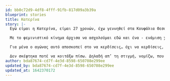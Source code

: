 ```yaml
---
id: bb0c72d9-4df8-4fff-91fb-817d09a3b39a
blueprint: stories
title: Κατερίνα
story: |-
  Εγώ είμαι η Κατερίνα, είμαι 27 χρονών, έχω γεννηθεί στα Κουφάλια Θεσσαλονίκης, είναι ένα χωριό έξω από την Θεσσαλονίκη - όχι ότι έχει μεγάλη σημασία. Έπειτα έχω σπουδάσει στην Πάτρα για κάποια χρόνια, και τώρα τον τελευταίο ένα χρόνο ζω στην Αθήνα κάνοντας μεταπτυχιακό. 

  Με το φεμινιστικό κίνημα άρχισα να ασχολούμαι εδώ και ένα - ενάμιση χρόνο τυχαία. Και αναγνώριζα πράγματα στην ζωή μου που θα έπρεπε κανονικά να ασχολούμαι πιο πριν που τα συνειδητοποίησα μετά. Αυτό έγινε με αφορμή και κόσμο που γνώρισα - πολύ σημαντικό - και είδα το τι συμβαίνει, είδα δηλαδή κύκλους κυρίως, γιατί πάντα ασχολιόμουν και σαν φοιτήτρια με τα πολιτικά και πάει λέγοντας, αλλά δεν είχαμε δει τόσο αυτή την σκοπιά, ήταν κάπου κρυμμένη. Και ακολουθούσαμε και είχαμε πάνω μας στερεότυπα και πάει λέγοντας. Δεν μπορώ να πω ότι η αφορμή ήταν κάποιο σοβαρό γεγονός. Ας πούμε οι γυναικοκτονίες προφανώς και είναι κάτι που κάνει μπαμ, το me too και πάει λέγοντας, αλλά ήταν κυρίως ότι είναι ανάγκη να το κάνουμε. Δηλαδή είναι πιο αναγκαίο από ποτέ, ότι είναι το κανονικό, ότι τώρα πρέπει να κατέβεις στον δρόμο, πρέπει να γράψεις κάποια κείμενα, πρέπει να είσαι σε μια συλλογικότητα. Είμαι σε μια συλλογικότητα γειτονιάς, τις “Witches of the South” από τότε που… όταν πρωτο-έγιναν, στην πρώτη συνέλευση, δηλαδή από τον Μάιο. Δεν είμαι σε κάποια άλλη. Διαβάζω κάποια πράγματα, με βοήθησε και το μεταπτυχιακό μου παράλληλα γιατί εκεί πέρα γνώρισα γυναίκες μύθους για τον φεμινισμό, την Βαΐου και πάει λέγοντας, και διάβασα κείμενά τους, τη Λυκογιάννη, και είπα, τι γίνεται. Οπότε σαν αρχιτέκτονας από τη μία, έκανα μια διαφορετική ανάγνωση της πόλης, σοκαριστική όταν συμβαίνει. Δηλαδή, όντως σχεδιάζουμε για άντρες, όντως σχεδιάζουν οι άντρες, δηλαδή υπάρχει αυτό. Όντως κι εγώ είχα το στερεότυπο για τις φεμινίστριες, ότι υπάρχουν ακραία και πάει λέγοντας, και τελικά όχι. Κάθε γυναίκα έχει έναν φεμινισμό μέσα της, απλά δεν έχει την δύναμη να τον βγάλει προς τα έξω γιατί είναι η πατριαρχία και πάει λέγοντας. Πέρασα πολλά τραυματικά γεγονότα γιατί όταν μεγαλώνεις σε ένα χωριό της επαρχίας της Ελλάδας, με τις αντιλήψεις του χωριού, έχεις όλα τα στερεότυπα πάνω σου, με ό,τι έχει να κάνει με το γυναικείο σώμα και γενικά με την γυναικεία υπόσταση στην κοινωνία, οπότε πλέον τα αναγνωρίζω διαφορετικά. Παρόλ’ αυτά που δεν είχα καταπιεστικό οικογενειακό περιβάλλον, ας πούμε πατέρα και πάει λέγοντας. Έχω βρεθεί σε κακοποιητικές σχέσεις είτε προσωπικές είτε γενικά στον ευρύτερο κύκλο από άντρες. Δεν θα μιλήσω γι’ αυτές, δηλαδή δεν ήταν αυτές που με ώθησαν στον φεμινισμό. Ήταν η ανάγκη να βάλω κι εγώ ένα πολύ μικρό λιθαράκι στο κοινωνικό… σε αυτό όλο που συμβαίνει έξω. Δηλαδή, πώς η μία να βοηθήσουμε την άλλη. Ότι ας πούμε, μέσα από μία συλλογικότητα γειτονιάς έγινε όλο αυτό με το κύκλωμα στην Ηλιούπολη. Απλά επειδή μια κοπέλα είχε τη δύναμη να το πει στην άλλη και πολλές βγήκανε, έγιναν πορείες στις γειτονιές που, δεν θα γινόντουσαν ποτέ, που φαίνονταν ασφαλείς, όπως η Αργυρούπολη κλπ. Γειτονιές που λες “μα γιατί; δεν έχουν κάτι, αφού είναι πλούσιες”. Οπότε δεν έχω κάνει τρομερά πράγματα σ’ αυτό. Προσπαθώ να γράφω πράγματα όσον αφορά την αρχιτεκτονική, την πολεοδομία, την πόλη και τις γυναίκες. Προσπαθώ να είμαι σε συλλογικότητες γειτονιάς, να είμαι στο δρόμο όταν μπορώ και όταν το κρίνω σκόπιμο να είμαι για να υποστηρίξω άλλες γυναίκες που το έχουν ανάγκη. Ακόμα και με το ραδιόφωνο, δηλαδή, προσπαθώ να βάλω το φεμινισμό, που είναι μες στην ζωή μας, σε όλους τους κλάδους της ζωής μας, γιατί διαφορετικά δεν γίνεται να υπάρχει. Δε γίνεται να λέμε ότι είμαστε φεμινίστριες και φεμινιστές απλά επειδή εγώ θα καθόμουν απλά και θα έγραφα π.χ. ένα κείμενο στο μεταπτυχιακό μου. Είναι πολύ περιοριστικό. Πρέπει να υπάρχει παντού. Ούτε αντίστοιχα επειδή είμαστε απλά σε μία συλλογικότητα τα λέμε στη συνέλευσή μας αλλά δεν τα βγάζουμε σε κανένα άλλο κλάδο της ζωής μας. Είτε στην εργασία, είτε στο σπίτι, στη σχέση που έχουμε με τον σύντροφό μας, με τους φίλους μας, με όλους.

  Για μένα ο αγώνας αυτό αποσκοπεί στο να κερδίσεις… όχι να κερδίσεις, είναι πολύ επαναστατικό, “πάμε να κερδίσουμε” δεν ξέρω, δεν μου αρέσει η λέξη κερδίσεις, αν και έχεις χάσει πολλά πράγματα. Μια καθημερινότητα που να είναι ασφαλής, αλλά και η ασφάλεια έχει πολλά πρόσημα. Ασφαλής ότι εγώ σαν γυναίκα πλέον δεν θέλω να σκέφτομαι τέσσερις φορές πριν βγω από την πόρτα μου το τι θα φορέσω και άμα θα μπορώ να περπατήσω στον δρόμο. Είναι κρίμα το να… και εγώ για την πάροδο της ζωής μου το σκέφτομαι αυτό και αργότερα άμα π.χ. δημιουργήσω οικογένεια. Δηλαδή, το να μπορεί ο οποιοσδήποτε να νιώθει οκέι μ’ αυτό, και όχι μια γυναίκα. Μια θηλυκότητα ευρύτερα. Δηλαδή το να μπορεί κάποιος να είναι οκέι με αυτό που είναι. Και αυτό για να το κάνει θέλει τη δύναμη για να βγει αλλά και την υποστήριξη από τους άλλους. Δηλαδή είναι σαν μια αλυσίδα, θέλω να είμαι μέρος μια αλυσίδας που κανείς δεν θα φοβάται. Να περπατήσει, να ζήσει, να μιλήσει, να ερωτευτεί στον δρόμο, όποιος και αν είναι αυτός, είτε είναι μια λεσβία, είτε είναι ένα γκέι άτομο, είτε ασέξουαλ, οποιοσδήποτε άνθρωπος που θα νιώθει κάτι. Είτε είναι ΑΜΕΑ και κ.ο.κ.. Δεν το ‘χω με το να χρησιμοποιώ ουδέτερα κλπ. Επειδή είμαι νέα στον φεμινισμό, όντως… ο άνθρωπος και πάει λέγοντας, δηλαδή δεν το ‘χω καθόλου στον λόγο σ’ αυτό. Αλλά επί του πρακτέου θέλω να τα δω αυτά να συμβαίνουν. Επί του πρακτέου θέλω να έρθει κάποιος και να μου πει “πού μπορώ να βρω βοήθεια γι’ αυτό;”. Και όχι για να τον βοηθήσω εγώ, δε θέλω να είμαι ο σωτήρας, ούτε κατά διάνοια. Αλλά γιατί είμαστε μια ομάδα που θα νιώθεις ασφαλής. Και αυτή η ομάδα θέλω να γίνει παντού, δηλαδή να είναι μειονότητα αυτοί που θα λένε “δες τι κάνουμε” και η ομάδα να είναι παντού, να μην είμαστε μια κρυμμένη ομάδα που να κάνουμε συνελεύσεις κάπου. Άρα να είμαστε άτομα παντού, να είναι ένα δίκτυο, ουσιαστικά αυτό θέλω. Ένα μεγαλύτερο δίκτυο ατόμων, που την ευαλωτότητά τους θα την κάνουν δύναμη και θα την επιβάλλουν στην πατριαρχική κοινωνία. 

  Δεν σκέφτηκα ποτέ να κοιτάξω πίσω. Δηλαδή απ’ τη στιγμή, νομίζω, που κάποιος μπαίνει σ’ αυτό είναι δύσκολο να βγει. Γιατί όλη η καθημερινότητά του είναι έτσι. Όταν εγώ ας πούμε πέρασα μια συνέντευξη πριν λίγους μήνες, πριν δύο μήνες, και δεν με πήραν γιατί στο εργοτάξιο δεν παίρνουν γυναίκες και νέα γυναίκα, “πού θα πάει το κοριτσάκι;”. Όταν υπάρχουν τέτοιες αντιλήψεις μέχρι και το 2022 είναι τρομακτικό. Όταν ακόμα και από γύρω μου μπορεί να ακούσω “μηχανικός τώρα γυναίκα; εντάξει, στο γραφείο καλά θα ‘σαι”. Στο εργασιακό αυτό. Αλλά μπορεί στο οτιδήποτε, ακόμα και το να σε βρίσει κάποιος στον δρόμο και να σου πει “πού πας μωρή;” τάδε ας πούμε “πάνε στην κουζίνα σου”, υπάρχουν ακόμα αυτά. Και κυρίως γιατί υπάρχουν αυτά στο χωριό μου. Επιστρέφοντας τώρα στις γιορτές στο χωριό μου και όσες φορές έχω επιστρέψει είδα μια πολύ μεγάλη σαπίλα. Και γι’ αυτό θα ‘θελα αυτό να απλωθεί εκεί. Δηλαδή το πρόβλημα δεν είναι τόσο εδώ, είναι εκεί. Γιατί όλα αυτά τα κουβαλάνε. Και τα κουβαλάνε και άντρες και γυναίκες, ζουν μαζί μ’ αυτά πολύ δεμένοι και δεν μπορούν να ξεφύγουν. Οπότε δεν γυρνάω πίσω μέχρι να τους δω κι εκεί να λενε “τι γίνεται τώρα;”. Κυρίως είναι ο στόχος για εκεί. Δηλαδή οι φίλες μου, ο ένας, ο άλλος ένας άνθρωπος που είναι λίγο πολιτικά ψημένος να το πω έτσι, που έχει κάποια ερεθίσματα άλφα θα βγει. Πώς θα βγει ένας άνθρωπος που έχει όλη την καταπίεση πάνω του, την διπλή, τριπλή καταπίεση. Δε γυρνάω πίσω γι’ αυτούς κυρίως. Και για μένα. Γιατί κι εγώ εκεί μεγάλωσα. Άρα κυρίως για τις γυναίκες της επαρχίας, τις γιαγιάδες μας, τις μαμάδες μας, τις συμμαθήτριές μας, τα μικρά κορίτσια που δεν ξέρουν τι σημαίνει πατριαρχία, δεν ξέρουν τι σημαίνει σεξουαλική κακοποίηση, ακούνε μόνο λεξούλες να συμβαίνουν και… εντάξει, απλά είναι ειδήσεις. Δεν είναι ειδήσεις, είναι η καθημερινότητά τους, μέχρι να το αναγνωρίσουν αυτοί, εγώ δεν νομίζω ότι θα γυρίσω πίσω.
author: bda87674-cd7f-4e3d-8598-650708e299ee
updated_by: bda87674-cd7f-4e3d-8598-650708e299ee
updated_at: 1642370172
---
```

